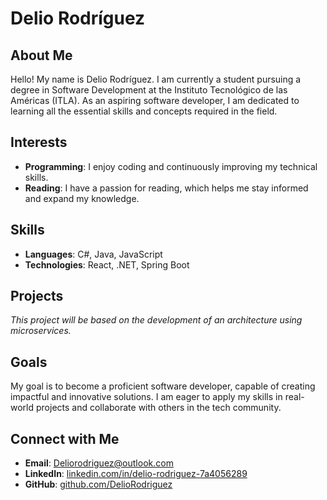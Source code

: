 # Delio Rodríguez

## About Me
Hello! My name is Delio Rodríguez. I am currently a student pursuing a degree in Software Development at the Instituto Tecnológico de las Américas (ITLA). As an aspiring software developer, I am dedicated to learning all the essential skills and concepts required in the field.

## Interests
- **Programming**: I enjoy coding and continuously improving my technical skills.
- **Reading**: I have a passion for reading, which helps me stay informed and expand my knowledge.

## Skills
- **Languages**: C#, Java, JavaScript
- **Technologies**: React, .NET, Spring Boot

## Projects
_This project will be based on the development of an architecture using microservices._

## Goals
My goal is to become a proficient software developer, capable of creating impactful and innovative solutions. I am eager to apply my skills in real-world projects and collaborate with others in the tech community.

## Connect with Me
- **Email**: [Deliorodriguez@outlook.com](mailto:Deliorodriguez@outlook.com)
- **LinkedIn**: [linkedin.com/in/delio-rodriguez-7a4056289](https://www.linkedin.com/in/delio-rodriguez-7a4056289?trk=blended-typeahead)
- **GitHub**: [github.com/DelioRodriguez](https://github.com/DelioRodriguez)
